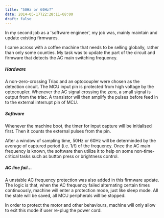 ```yaml
---
title: "50Hz or 60Hz?"
date: 2014-05-17T22:28:11+08:00
draft: false
---
```


In my second job as a 'software engineer', my job was, mainly maintain and update existing firmwares. 

I came across with a coffee machine that needs to be selling globally, rather than only some counties. My task was to update the part of the circuit and firmware that detects the AC main switching frequency.

##### Hardware
A non-zero-crossing Triac and an optocoupler were chosen as the detection circuit. The MCU input pin is protected from high voltage by the optocoupler. Whenever the AC signal crossing the zero, a small signal is output from the triac. A transistor will then amplify the pulses before feed in to the external interrupt pin of MCU.

##### Software
Whenever the machine boot, the timer for input capture will be initialised first. Then it counts the external pulses from the pin.

After a window of sampling time, 50Hz or 60Hz will be determinded by the average of captured period (i.e. 1/f) of the frequency. Once the AC main frequency is known, the software then utilize it to help on some non-time-critical tasks such as button press or brightness control.

##### AC line fail...
A unstable AC frequency protection was also added in this firmware update. The logic is that, when the AC frequency failed alternating certain times continuously, machine will enter a protection mode, just like sleep mode. All the state will be saved, all MCU peripherals will be stopped. 

In order to protect the motor and other behaviours, machine will only allow to exit this mode if user re-plug the power cord.